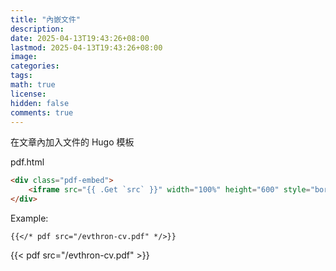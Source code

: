 ```yaml
---
title: "內嵌文件"
description: 
date: 2025-04-13T19:43:26+08:00
lastmod: 2025-04-13T19:43:26+08:00
image: 
categories: 
tags: 
math: true
license: 
hidden: false
comments: true
---
```


在文章內加入文件的 Hugo 模板

pdf.html
```html
<div class="pdf-embed">
    <iframe src="{{ .Get `src` }}" width="100%" height="600" style="border: none;"></iframe>
</div>
```

Example:

```hugo
{{</* pdf src="/evthron-cv.pdf" */>}}
```

{{< pdf src="/evthron-cv.pdf" >}}

